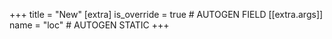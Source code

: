 +++
title = "New"
[extra]
is_override = true # AUTOGEN FIELD
[[extra.args]]
name = "loc" # AUTOGEN STATIC
+++